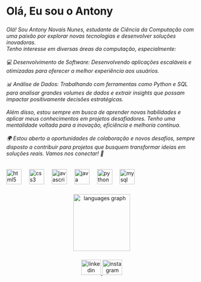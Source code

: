 <h1 align="left">Olá, Eu sou o Antony</h1>

###

<h6 align="left">Olá! Sou Antony Novais Nunes, estudante de Ciência da Computação com uma paixão por explorar novas tecnologias e desenvolver soluções inovadoras.<br>Tenho interesse em diversas áreas da computação, especialmente:<br><br>💻 Desenvolvimento de Software: Desenvolvendo aplicações escaláveis e otimizadas para oferecer a melhor experiência aos usuários.<br><br>📊 Análise de Dados: Trabalhando com ferramentas como Python e SQL para analisar grandes volumes de dados e extrair insights que possam impactar positivamente decisões estratégicas.<br><br>Além disso, estou sempre em busca de aprender novas habilidades e aplicar meus conhecimentos em projetos desafiadores. Tenho uma mentalidade voltada para a inovação, eficiência e melhoria contínua.<br><br>🌍 Estou aberto a oportunidades de colaboração e novos desafios, sempre disposto a contribuir para projetos que busquem transformar ideias em soluções reais. Vamos nos conectar! 🚀</h6>

###

<div align="left">
  <img src="https://cdn.jsdelivr.net/gh/devicons/devicon/icons/html5/html5-original.svg" height="40" alt="html5 logo"  />
  <img width="12" />
  <img src="https://cdn.jsdelivr.net/gh/devicons/devicon/icons/css3/css3-original.svg" height="40" alt="css3 logo"  />
  <img width="12" />
  <img src="https://cdn.jsdelivr.net/gh/devicons/devicon/icons/javascript/javascript-original.svg" height="40" alt="javascript logo"  />
  <img width="12" />
  <img src="https://cdn.jsdelivr.net/gh/devicons/devicon/icons/java/java-original-wordmark.svg" height="40" alt="java logo"  />
  <img width="12" />
  <img src="https://cdn.jsdelivr.net/gh/devicons/devicon/icons/python/python-original-wordmark.svg" height="40" alt="python logo"  />
  <img width="12" />
  <img src="https://cdn.jsdelivr.net/gh/devicons/devicon/icons/mysql/mysql-original-wordmark.svg" height="40" alt="mysql logo"  />
</div>

###

<div align="center">
  <img src="https://github-readme-stats.vercel.app/api/top-langs?username=ognovais&locale=en&hide_title=false&layout=compact&card_width=320&langs_count=5&theme=dracula&hide_border=false&order=2" height="150" alt="languages graph"  />
</div>

###

<div align="center">
  <a href="www.linkedin.com/in/antonynovais" target="_blank">
    <img src="https://raw.githubusercontent.com/maurodesouza/profile-readme-generator/master/src/assets/icons/social/linkedin/default.svg" width="52" height="40" alt="linkedin logo"  />
  </a>
  <a href="https://www.instagram.com/ognovais/" target="_blank">
    <img src="https://raw.githubusercontent.com/maurodesouza/profile-readme-generator/master/src/assets/icons/social/instagram/default.svg" width="52" height="40" alt="instagram logo"  />
  </a>
</div>

###
